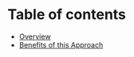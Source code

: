 # Table of contents

* [Overview](README.md)
* [Benefits of this Approach](benefits-of-this-approach.md)
